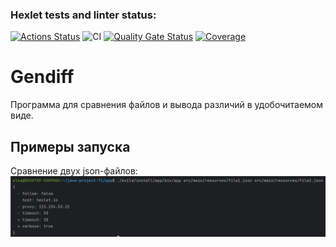 ### Hexlet tests and linter status:
[![Actions Status](https://github.com/ElsaAkhmatyanova/java-project-71/actions/workflows/hexlet-check.yml/badge.svg)](https://github.com/ElsaAkhmatyanova/java-project-71/actions)
![CI](https://github.com/ElsaAkhmatyanova/java-project-71/actions/workflows/ci.yml/badge.svg)
[![Quality Gate Status](https://sonarcloud.io/api/project_badges/measure?project=ElsaAkhmatyanova_java-project-71&metric=alert_status)](https://sonarcloud.io/summary/new_code?id=ElsaAkhmatyanova_java-project-71)
[![Coverage](https://sonarcloud.io/api/project_badges/measure?project=ElsaAkhmatyanova_java-project-71&metric=coverage)](https://sonarcloud.io/summary/new_code?id=ElsaAkhmatyanova_java-project-71)

# Gendiff
Программа для сравнения файлов и вывода различий в удобочитаемом виде.

## Примеры запуска
Сравнение двух json-файлов:
![gendiffJsonFiles.PNG](images/gendiffJsonFiles.PNG)
